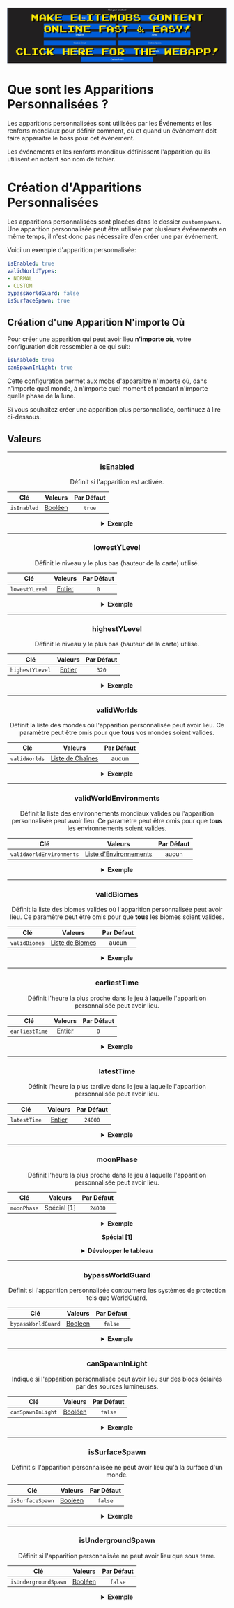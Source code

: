 [![webapp_banner.jpg](../../../img/wiki/webapp_banner.jpg)](https://magmaguy.com/webapp/webapp.html)

# Que sont les Apparitions Personnalisées ?

Les apparitions personnalisées sont utilisées par les Événements et les renforts mondiaux pour définir comment, où et
quand un événement doit faire apparaître le boss pour cet événement.

Les événements et les renforts mondiaux définissent l'apparition qu'ils utilisent en notant son nom de fichier.

# Création d'Apparitions Personnalisées

Les apparitions personnalisées sont placées dans le dossier `customspawns`. Une apparition personnalisée peut être
utilisée par plusieurs événements en même temps, il n'est donc pas nécessaire d'en créer une par événement.

Voici un exemple d'apparition personnalisée:

```yaml
isEnabled: true
validWorldTypes:
- NORMAL
- CUSTOM
bypassWorldGuard: false
isSurfaceSpawn: true
```

## Création d'une Apparition N'importe Où

Pour créer une apparition qui peut avoir lieu **n'importe où**, votre configuration doit ressembler à ce qui suit:

```yml
isEnabled: true
canSpawnInLight: true
```

Cette configuration permet aux mobs d'apparaître n'importe où, dans n'importe quel monde, à n'importe quel moment et
pendant n'importe quelle phase de la lune.

Si vous souhaitez créer une apparition plus personnalisée, continuez à lire ci-dessous.

## Valeurs

<div align="center">

***

### isEnabled

Définit si l'apparition est activée.

| Clé         |       Valeurs       | Par Défaut |
|-------------|:-------------------:|:----------:|
| `isEnabled` | [Booléen](#boolean) |   `true`   |

<details> 

<summary><b>Exemple</b></summary>

<div align="left">

```yml
isEnabled: true
```

</div>

</details>

***

### lowestYLevel

Définit le niveau y le plus bas (hauteur de la carte) utilisé.

| Clé            |      Valeurs       | Par Défaut |
|----------------|:------------------:|:----------:|
| `lowestYLevel` | [Entier](#integer) |    `0`     |

<details> 

<summary><b>Exemple</b></summary>

<div align="left">

```yml
lowestYLevel: 0
```

</div>

</details>

***

### highestYLevel

Définit le niveau y le plus bas (hauteur de la carte) utilisé.

| Clé             |      Valeurs       | Par Défaut |
|-----------------|:------------------:|:----------:|
| `highestYLevel` | [Entier](#integer) |   `320`    |

<details> 

<summary><b>Exemple</b></summary>

<div align="left">

```yml
highestYLevel: 320
```

</div>

</details>

***

### validWorlds

Définit la liste des mondes où l'apparition personnalisée peut avoir lieu. Ce paramètre peut être omis pour que **tous**
vos mondes soient valides.

| Clé           |             Valeurs              | Par Défaut |
|---------------|:--------------------------------:|:----------:|
| `validWorlds` | [Liste de Chaînes](#string_list) |   aucun    |

<details> 

<summary><b>Exemple</b></summary>

<div align="left">

```yml
validWorlds:
- MONDE
- TERRE_DE_PLAISIR
```

*Si vous voulez que tous vos mondes soient valides, vous pouvez simplement ne pas utiliser le paramètre ou le formater
comme ceci:*

```yml
validWorlds: []
```

</div>

</details>

***

### validWorldEnvironments

Définit la liste des environnements mondiaux valides où l'apparition personnalisée peut avoir lieu. Ce paramètre peut
être omis pour que **tous** les environnements soient valides.

| Clé                      |                                           Valeurs                                            | Par Défaut |
|--------------------------|:--------------------------------------------------------------------------------------------:|:----------:|
| `validWorldEnvironments` | [Liste d'Environnements](https://hub.spigotmc.org/javadocs/spigot/org/bukkit/WorldType.html) |   aucun    |

<details> 

<summary><b>Exemple</b></summary>

<div align="left">

```yml
validWorldEnvironments:
- PLAT
- GRANDS_BIOMES
```

*Si vous voulez que tous les environnements soient valides, vous pouvez simplement ne pas utiliser le paramètre ou le
formater comme ceci:*

```yml
validWorldEnvironments: []
```

</div>

</details>

***

### validBiomes

Définit la liste des biomes valides où l'apparition personnalisée peut avoir lieu. Ce paramètre peut être omis pour que
**tous** les biomes soient valides.

| Clé           |                                         Valeurs                                         | Par Défaut |
|---------------|:---------------------------------------------------------------------------------------:|:----------:|
| `validBiomes` | [Liste de Biomes](https://hub.spigotmc.org/javadocs/spigot/org/bukkit/block/Biome.html) |   aucun    |

<details> 

<summary><b>Exemple</b></summary>

<div align="left">

```yml
validBiomes:
- DESERT
- CHAMPS_DE_CHAMPIGNONS
```

*Si vous voulez que tous les environnements soient valides, vous pouvez simplement ne pas utiliser le paramètre ou le
formater comme ceci:*

```yml
validBiomes: []
```

</div>

</details>

***

### earliestTime

Définit l'heure la plus proche dans le jeu à laquelle l'apparition personnalisée peut avoir lieu.

| Clé            |      Valeurs       | Par Défaut |
|----------------|:------------------:|:----------:|
| `earliestTime` | [Entier](#integer) |    `0`     |

<details> 

<summary><b>Exemple</b></summary>

<div align="left">

```yml
earliestTime: 0
```

</div>

</details>

***

### latestTime

Définit l'heure la plus tardive dans le jeu à laquelle l'apparition personnalisée peut avoir lieu.

| Clé          |      Valeurs       | Par Défaut |
|--------------|:------------------:|:----------:|
| `latestTime` | [Entier](#integer) |  `24000`   |

<details> 

<summary><b>Exemple</b></summary>

<div align="left">

```yml
latestTime: 24000
```

</div>

</details>

***

### moonPhase

Définit l'heure la plus proche dans le jeu à laquelle l'apparition personnalisée peut avoir lieu.

| Clé         |   Valeurs   | Par Défaut |
|-------------|:-----------:|:----------:|
| `moonPhase` | Spécial [1] |  `24000`   |

<details> 

<summary><b>Exemple</b></summary>

<div align="left">

```yml
moonPhase: 24000
```

</div>

</details>

**Spécial [1]**

<details> 

<summary><b>Développer le tableau</b></summary>

| Phase de la Lune                | Aperçu |
|---------------------------------|:------:|
| `NOUVELLE_LUNE`                 |   🌑   |
| `CROISSANT_DE_LUNE`             |   🌒   |
| `PREMIER_QUARTIER`              |   🌓   |
| `LUNE_GIBBEUSE_CROISSANTE`      |   🌔   |
| `PLEINE_LUNE`                   |   🌕   |
| `LUNE_GIBBEUSE_DÉCROISSANTE`    |   🌖   |
| `CROISSANT_DE_LUNE_DÉCROISSANT` |   🌘   |

</details>

***

### bypassWorldGuard

Définit si l'apparition personnalisée contournera les systèmes de protection tels que WorldGuard.

| Clé                |       Valeurs       | Par Défaut |
|--------------------|:-------------------:|:----------:|
| `bypassWorldGuard` | [Booléen](#boolean) |  `false`   |

<details> 

<summary><b>Exemple</b></summary>

<div align="left">

```yml
bypassWorldGuard: false
```

</div>

</details>

***

### canSpawnInLight

Indique si l'apparition personnalisée peut avoir lieu sur des blocs éclairés par des sources lumineuses.

| Clé               |       Valeurs       | Par Défaut |
|-------------------|:-------------------:|:----------:|
| `canSpawnInLight` | [Booléen](#boolean) |  `false`   |

<details> 

<summary><b>Exemple</b></summary>

<div align="left">

```yml
canSpawnInLight: false
```

</div>

</details>

***

### isSurfaceSpawn

Définit si l'apparition personnalisée ne peut avoir lieu qu'à la surface d'un monde.

| Clé              |       Valeurs       | Par Défaut |
|------------------|:-------------------:|:----------:|
| `isSurfaceSpawn` | [Booléen](#boolean) |  `false`   |

<details> 

<summary><b>Exemple</b></summary>

<div align="left">

```yml
isSurfaceSpawn: false
```

</div>

</details>

***

### isUndergroundSpawn

Définit si l'apparition personnalisée ne peut avoir lieu que sous terre.

| Clé                  |       Valeurs       | Par Défaut |
|----------------------|:-------------------:|:----------:|
| `isUndergroundSpawn` | [Booléen](#boolean) |  `false`   |

<details> 

<summary><b>Exemple</b></summary>

<div align="left">

```yml
isUndergroundSpawn: false
```

</div>

</details>

</div>
